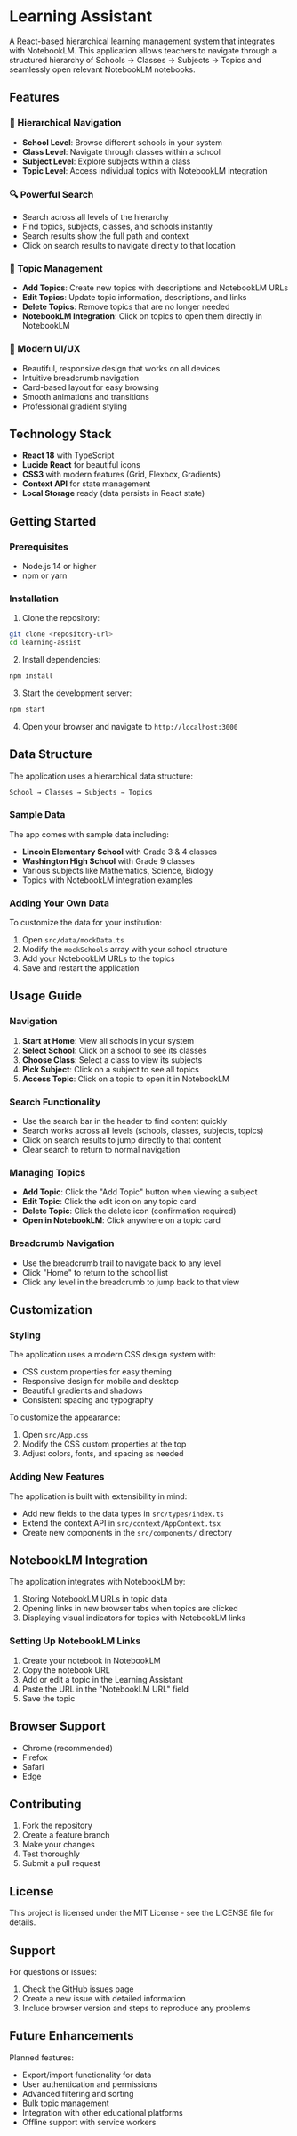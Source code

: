 # Learning Assistant

A React-based hierarchical learning management system that integrates with NotebookLM. This application allows teachers to navigate through a structured hierarchy of Schools → Classes → Subjects → Topics and seamlessly open relevant NotebookLM notebooks.

## Features

### 🏫 Hierarchical Navigation
- **School Level**: Browse different schools in your system
- **Class Level**: Navigate through classes within a school
- **Subject Level**: Explore subjects within a class
- **Topic Level**: Access individual topics with NotebookLM integration

### 🔍 Powerful Search
- Search across all levels of the hierarchy
- Find topics, subjects, classes, and schools instantly
- Search results show the full path and context
- Click on search results to navigate directly to that location

### 📝 Topic Management
- **Add Topics**: Create new topics with descriptions and NotebookLM URLs
- **Edit Topics**: Update topic information, descriptions, and links
- **Delete Topics**: Remove topics that are no longer needed
- **NotebookLM Integration**: Click on topics to open them directly in NotebookLM

### 🎨 Modern UI/UX
- Beautiful, responsive design that works on all devices
- Intuitive breadcrumb navigation
- Card-based layout for easy browsing
- Smooth animations and transitions
- Professional gradient styling

## Technology Stack

- **React 18** with TypeScript
- **Lucide React** for beautiful icons
- **CSS3** with modern features (Grid, Flexbox, Gradients)
- **Context API** for state management
- **Local Storage** ready (data persists in React state)

## Getting Started

### Prerequisites
- Node.js 14 or higher
- npm or yarn

### Installation

1. Clone the repository:
```bash
git clone <repository-url>
cd learning-assist
```

2. Install dependencies:
```bash
npm install
```

3. Start the development server:
```bash
npm start
```

4. Open your browser and navigate to `http://localhost:3000`

## Data Structure

The application uses a hierarchical data structure:

```typescript
School → Classes → Subjects → Topics
```

### Sample Data
The app comes with sample data including:
- **Lincoln Elementary School** with Grade 3 & 4 classes
- **Washington High School** with Grade 9 classes
- Various subjects like Mathematics, Science, Biology
- Topics with NotebookLM integration examples

### Adding Your Own Data
To customize the data for your institution:

1. Open `src/data/mockData.ts`
2. Modify the `mockSchools` array with your school structure
3. Add your NotebookLM URLs to the topics
4. Save and restart the application

## Usage Guide

### Navigation
1. **Start at Home**: View all schools in your system
2. **Select School**: Click on a school to see its classes
3. **Choose Class**: Select a class to view its subjects
4. **Pick Subject**: Click on a subject to see all topics
5. **Access Topic**: Click on a topic to open it in NotebookLM

### Search Functionality
- Use the search bar in the header to find content quickly
- Search works across all levels (schools, classes, subjects, topics)
- Click on search results to jump directly to that content
- Clear search to return to normal navigation

### Managing Topics
- **Add Topic**: Click the "Add Topic" button when viewing a subject
- **Edit Topic**: Click the edit icon on any topic card
- **Delete Topic**: Click the delete icon (confirmation required)
- **Open in NotebookLM**: Click anywhere on a topic card

### Breadcrumb Navigation
- Use the breadcrumb trail to navigate back to any level
- Click "Home" to return to the school list
- Click any level in the breadcrumb to jump back to that view

## Customization

### Styling
The application uses a modern CSS design system with:
- CSS custom properties for easy theming
- Responsive design for mobile and desktop
- Beautiful gradients and shadows
- Consistent spacing and typography

To customize the appearance:
1. Open `src/App.css`
2. Modify the CSS custom properties at the top
3. Adjust colors, fonts, and spacing as needed

### Adding New Features
The application is built with extensibility in mind:
- Add new fields to the data types in `src/types/index.ts`
- Extend the context API in `src/context/AppContext.tsx`
- Create new components in the `src/components/` directory

## NotebookLM Integration

The application integrates with NotebookLM by:
1. Storing NotebookLM URLs in topic data
2. Opening links in new browser tabs when topics are clicked
3. Displaying visual indicators for topics with NotebookLM links

### Setting Up NotebookLM Links
1. Create your notebook in NotebookLM
2. Copy the notebook URL
3. Add or edit a topic in the Learning Assistant
4. Paste the URL in the "NotebookLM URL" field
5. Save the topic

## Browser Support

- Chrome (recommended)
- Firefox
- Safari
- Edge

## Contributing

1. Fork the repository
2. Create a feature branch
3. Make your changes
4. Test thoroughly
5. Submit a pull request

## License

This project is licensed under the MIT License - see the LICENSE file for details.

## Support

For questions or issues:
1. Check the GitHub issues page
2. Create a new issue with detailed information
3. Include browser version and steps to reproduce any problems

## Future Enhancements

Planned features:
- Export/import functionality for data
- User authentication and permissions
- Advanced filtering and sorting
- Bulk topic management
- Integration with other educational platforms
- Offline support with service workers